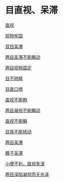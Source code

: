 # 目直视、呆滞[直视](https://www.gmzyjc.com/search/result?wd=直视)[视物牢固](https://www.gmzyjc.com/search/result?wd=视物牢固)[双目呆滞](https://www.gmzyjc.com/search/result?wd=双目呆滞)[两目呆滞不能瞬动](https://www.gmzyjc.com/search/result?wd=两目呆滞不能瞬动)[两目视物固定](https://www.gmzyjc.com/search/result?wd=两目视物固定)[目不转睛](https://www.gmzyjc.com/search/result?wd=目不转睛)[目直口噤](https://www.gmzyjc.com/search/result?wd=目直口噤)[直视不能眴](https://www.gmzyjc.com/search/result?wd=直视不能眴)[两目凝视不能瞬动](https://www.gmzyjc.com/search/result?wd=两目凝视不能瞬动)[直视不能瞬](https://www.gmzyjc.com/search/result?wd=直视不能瞬)[目珠不能转动](https://www.gmzyjc.com/search/result?wd=目珠不能转动)[两目呆滞](https://www.gmzyjc.com/search/result?wd=两目呆滞)[瞳子呆滞](https://www.gmzyjc.com/search/result?wd=瞳子呆滞)[小便不利，直视失溲](https://www.gmzyjc.com/search/result?wd=小便不利，直视失溲)[两目深陷凝视而无光泽](https://www.gmzyjc.com/search/result?wd=两目深陷凝视而无光泽)